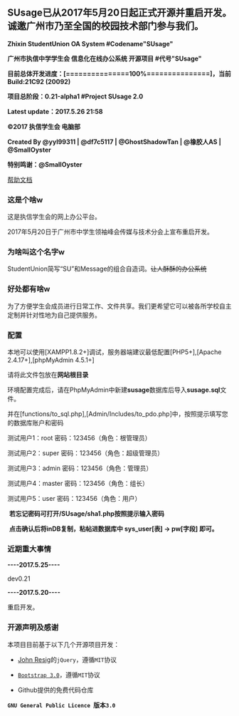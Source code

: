 ## SUsage已从2017年5月20日起正式开源并重启开发。诚邀广州市乃至全国的校园技术部门参与我们。

**Zhixin StudentUnion OA System #Codename"SUsage"**

**广州市执信中学学生会 信息化在线办公系统 开源项目 #代号"SUsage"**

**目前总体开发进度：[===============100%===============]，当前Build:21C92 (20092)**

**项目总阶段：0.21-alpha1 #Project SUsage 2.0**

**Latest update：2017.5.26 21:58**

**©2017 执信学生会 电脑部**

**Created By @yyl99311 | @df7c5117 | @GhostShadowTan | @橡胶人AS | @SmallOyster**

**特别鸣谢：@SmallOyster**

[帮助文档](https://github.com/zhxsu/SUsage/wiki/%E5%B8%AE%E5%8A%A9%E4%B8%8E%E5%8F%8D%E9%A6%88%E4%B8%AD%E5%BF%83-%7C-Hints-&-Feedbacks)

### 这是个啥w

  这是执信学生会的网上办公平台。

  2017年5月20日于广州市中学生领袖峰会传媒与技术分会上宣布重启开发。


### 为啥叫这个名字w

  StudentUnion简写“SU”和Message的组合自造词。<s>让人酥酥的办公系统</s>


### 好处都有啥w

  为了方便学生会成员进行日常工作、文件共享。我们更希望它可以被各所学校自主定制并针对性地为自己提供服务。

### 配置</h3>
  本地可以使用[XAMPP1.8.2+]调试，服务器端建议最低配置[PHP5+],[Apache 2.4.17+],[phpMyAdmin 4.5.1+]
  
  请将此文件包放在**网站根目录**
  
  环境配置完成后，请在PhpMyAdmin中新建**susage**数据库后导入**susage.sql**文件。
  
  并在[functions/to_sql.php],[Admin/Includes/to_pdo.php]中，按照提示填写您的数据库账户和密码
  
  测试用户1：root 密码：123456（角色：根管理员）
  
  测试用户2：super 密码：123456（角色：超级管理员）
  
  测试用户3：admin 密码：123456（角色：管理员）
  
  测试用户4：master 密码：123456（角色：组长）
  
  测试用户5：user 密码：123456（角色：用户）
  
  **若忘记密码可打开/SUsage/sha1.php按照提示输入密码**
  
  **点击确认后将inDB复制，粘帖进数据库中 sys_user[表] -> pw[字段] 即可。**
 
### 近期重大事情

  **----2017.5.25----**

  dev0.21

  **----2017.5.20----**

  重启开发。


### 开源声明及感谢

  本项目目前基于以下几个开源项目开发：

* <a href="https://jquery.org/" target="_blank">John Resig</a>的`jQuery`，遵循`MIT`协议

* <a href="http://www.bootcss.com" target="_blank">`Bootstrap 3.0`</a>，遵循`MIT`协议

* Github提供的免费代码仓库


**`GNU General Public Licence `版本`3.0`**
